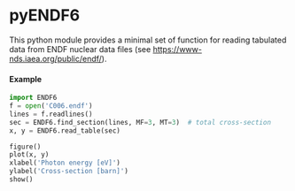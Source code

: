 # pyENDF6

This python module provides a minimal set of function for reading tabulated data from ENDF nuclear data files (see
https://www-nds.iaea.org/public/endf/).

#### Example
```python
import ENDF6
f = open('C006.endf')
lines = f.readlines()
sec = ENDF6.find_section(lines, MF=3, MT=3)  # total cross-section
x, y = ENDF6.read_table(sec)

figure()
plot(x, y)
xlabel('Photon energy [eV]')
ylabel('Cross-section [barn]')
show()
```
